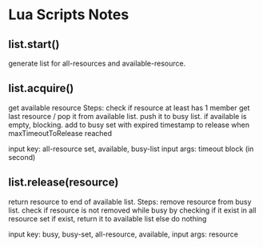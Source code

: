 # Lua Scripts Notes

## list.start()

generate list for all-resources and available-resource.

## list.acquire()

get available resource
Steps:
  check if resource at least has 1 member
  get last resource / pop it from available list. push it to busy list.
  if available is empty, blocking.
  add to busy set with expired timestamp to release when maxTimeoutToRelease reached

input key: all-resource set, available, busy-list
input args: timeout block (in second)

## list.release(resource)

return resource to end of available list.
Steps:
  remove resource from busy list.
  check if resource is not removed while busy by checking if it exist in all resource set
  if exist, return it to available list
  else do nothing

input key: busy, busy-set, all-resource, available,
input args: resource
